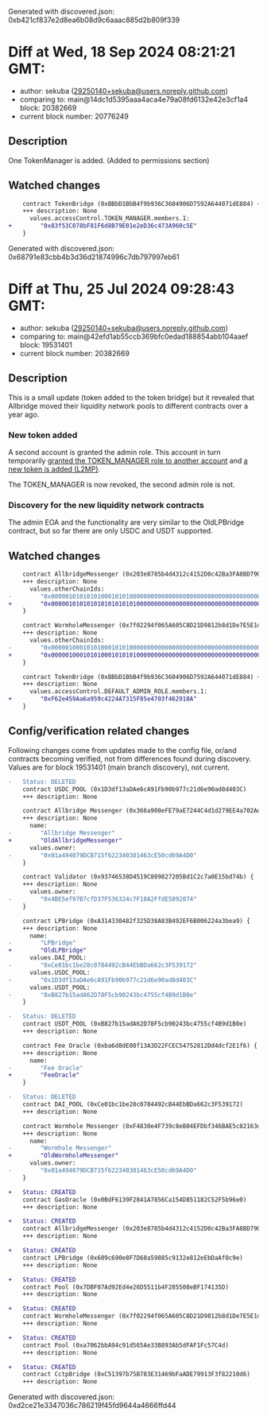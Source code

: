 Generated with discovered.json: 0xb421cf837e2d8ea6b08d9c6aaac885d2b809f339

# Diff at Wed, 18 Sep 2024 08:21:21 GMT:

- author: sekuba (<29250140+sekuba@users.noreply.github.com>)
- comparing to: main@14dc1d5395aaa4aca4e79a08fd6132e42e3cf1a4 block: 20382669
- current block number: 20776249

## Description

One TokenManager is added. (Added to permissions section)

## Watched changes

```diff
    contract TokenBridge (0xBBbD1BbB4f9b936C3604906D7592A644071dE884) {
    +++ description: None
      values.accessControl.TOKEN_MANAGER.members.1:
+        "0x83f53C078bF81F6d8B79E01e2eD36c473A960c5E"
    }
```

Generated with discovered.json: 0x68791e83cbb4b3d36d21874996c7db797997eb61

# Diff at Thu, 25 Jul 2024 09:28:43 GMT:

- author: sekuba (<29250140+sekuba@users.noreply.github.com>)
- comparing to: main@42efd1ab55ccb369bfc0edad188854abb104aaef block: 19531401
- current block number: 20382669

## Description

This is a small update (token added to the token bridge) but it revealed that Allbridge moved their liquidity network pools to different contracts over a year ago.

### New token added

A second account is granted the admin role. This account in turn temporarily [granted the TOKEN_MANAGER role to another account](https://etherscan.io/tx/0x9cc9764b4d8d857705002c18e26b7d4aae520def2bc182ef9dd336a64455f8ee) and [a new token is added (L2MP)](https://etherscan.io/tx/0x55f2cf6752c40a586d6bc7fbca5ae70a10ad0cd85d72af1237eb33b5353e600d).

The TOKEN_MANAGER is now revoked, the second admin role is not.

### Discovery for the new liquidity network contracts

The admin EOA and the functionality are very similar to the OldLPBridge contract, but so far there are only USDC and USDT supported.

## Watched changes

```diff
    contract AllbridgeMessenger (0x203e8785b4d4312c4152D0c42Ba3FA8BD79086dA) {
    +++ description: None
      values.otherChainIds:
-        "0x0000010101010100010101000000000000000000000000000000000000000000"
+        "0x0000010101010101010101010000000000000000000000000000000000000000"
    }
```

```diff
    contract WormholeMessenger (0x7f02294f065A605C8D21D9812b8d1De7E5E1da74) {
    +++ description: None
      values.otherChainIds:
-        "0x0000010001010100010101000000000000000000000000000000000000000000"
+        "0x0000010001010100010101010000000000000000000000000000000000000000"
    }
```

```diff
    contract TokenBridge (0xBBbD1BbB4f9b936C3604906D7592A644071dE884) {
    +++ description: None
      values.accessControl.DEFAULT_ADMIN_ROLE.members.1:
+        "0xF62e459Aa6a959c4224A7315F85e4703f462918A"
    }
```

## Config/verification related changes

Following changes come from updates made to the config file,
or/and contracts becoming verified, not from differences found during
discovery. Values are for block 19531401 (main branch discovery), not current.

```diff
-   Status: DELETED
    contract USDC_POOL (0x1D3df13aDAe6cA91Fb90b977c21d6e90ad8d403C)
    +++ description: None
```

```diff
    contract Allbridge Messenger (0x366a900eFE79aE7244C4d1d279EE4a702AdBEE50) {
    +++ description: None
      name:
-        "Allbridge Messenger"
+        "OldAllbridgeMessenger"
      values.owner:
-        "0x01a494079DCB715f622340301463cE50cd69A4D0"
    }
```

```diff
    contract Validator (0x93746538D4519C809827205Bd1C2c7a0E15bd74b) {
    +++ description: None
      values.owner:
-        "0x4BE5ef97B7cfD37F536324c7F18A2FfdE5892074"
    }
```

```diff
    contract LPBridge (0xA314330482f325D38A83B492EF6B006224a3bea9) {
    +++ description: None
      name:
-        "LPBridge"
+        "OldLPBridge"
      values.DAI_POOL:
-        "0xCe01bc1be28c0784492cB44EbBDa662c3F539172"
      values.USDC_POOL:
-        "0x1D3df13aDAe6cA91Fb90b977c21d6e90ad8d403C"
      values.USDT_POOL:
-        "0xB827b15adA62D78F5cb90243bc4755cf4B9d1B0e"
    }
```

```diff
-   Status: DELETED
    contract USDT_POOL (0xB827b15adA62D78F5cb90243bc4755cf4B9d1B0e)
    +++ description: None
```

```diff
    contract Fee Oracle (0xba6d8dE08f13A3D22FCEC54752812Dd4dcf2E1f6) {
    +++ description: None
      name:
-        "Fee Oracle"
+        "FeeOracle"
    }
```

```diff
-   Status: DELETED
    contract DAI_POOL (0xCe01bc1be28c0784492cB44EbBDa662c3F539172)
    +++ description: None
```

```diff
    contract Wormhole Messenger (0xF4830e4F739c8eB04EFDbf346BAE5c82163da83F) {
    +++ description: None
      name:
-        "Wormhole Messenger"
+        "OldWormholeMessenger"
      values.owner:
-        "0x01a494079DCB715f622340301463cE50cd69A4D0"
    }
```

```diff
+   Status: CREATED
    contract GasOracle (0x0BdF6139F2841A7856Ca154D851182C52F5b96e0)
    +++ description: None
```

```diff
+   Status: CREATED
    contract AllbridgeMessenger (0x203e8785b4d4312c4152D0c42Ba3FA8BD79086dA)
    +++ description: None
```

```diff
+   Status: CREATED
    contract LPBridge (0x609c690e8F7D68a59885c9132e812eEbDaAf0c9e)
    +++ description: None
```

```diff
+   Status: CREATED
    contract Pool (0x7DBF07Ad92Ed4e26D5511b4F285508eBF174135D)
    +++ description: None
```

```diff
+   Status: CREATED
    contract WormholeMessenger (0x7f02294f065A605C8D21D9812b8d1De7E5E1da74)
    +++ description: None
```

```diff
+   Status: CREATED
    contract Pool (0xa7062bbA94c91d565Ae33B893Ab5dFAF1Fc57C4d)
    +++ description: None
```

```diff
+   Status: CREATED
    contract CctpBridge (0xC51397b75B783E31469bFaADE79913F3f82210d6)
    +++ description: None
```

Generated with discovered.json: 0xd2ce21e3347036c786219f45fd9644a4666ffd44

